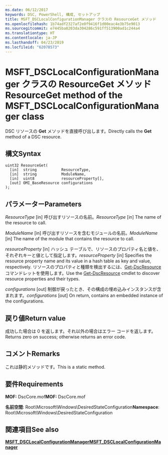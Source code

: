 ```yaml
---
ms.date: 06/12/2017
keywords: DSC, PowerShell, 構成, セットアップ
title: MSFT_DSCLocalConfigurationManager クラスの ResourceGet メソッド
ms.openlocfilehash: 1b74adf2327af2e0f9416f1d00eac4e3b75e9013
ms.sourcegitcommit: e7445ba8203da304286c591ff513900ad1c244a4
ms.translationtype: HT
ms.contentlocale: ja-JP
ms.lasthandoff: 04/23/2019
ms.locfileid: "62078573"
---
```

# <a name="resourceget-method-of-the-msftdsclocalconfigurationmanager-class"></a><span data-ttu-id="f5ef1-103">MSFT_DSCLocalConfigurationManager クラスの ResourceGet メソッド</span><span class="sxs-lookup"><span data-stu-id="f5ef1-103">ResourceGet method of the MSFT_DSCLocalConfigurationManager class</span></span>

<span data-ttu-id="f5ef1-104">DSC リソースの **Get** メソッドを直接呼び出します。</span><span class="sxs-lookup"><span data-stu-id="f5ef1-104">Directly calls the **Get** method of a DSC resource.</span></span>

## <a name="syntax"></a><span data-ttu-id="f5ef1-105">構文</span><span class="sxs-lookup"><span data-stu-id="f5ef1-105">Syntax</span></span>

```mof
uint32 ResourceGet(
  [in]  string           ResourceType,
  [in]  string           ModuleName,
  [in]  uint8            resourceProperty[],
  [out] OMI_BaseResource configurations
);
```

## <a name="parameters"></a><span data-ttu-id="f5ef1-106">パラメーター</span><span class="sxs-lookup"><span data-stu-id="f5ef1-106">Parameters</span></span>

<span data-ttu-id="f5ef1-107">*ResourceType* \[in\] 呼び出すリソースの名前。</span><span class="sxs-lookup"><span data-stu-id="f5ef1-107">*ResourceType* \[in\] The name of the resource to call.</span></span>

<span data-ttu-id="f5ef1-108">*ModuleName* \[in\] 呼び出すリソースを含むモジュールの名前。</span><span class="sxs-lookup"><span data-stu-id="f5ef1-108">*ModuleName* \[in\] The name of the module that contains the resource to call.</span></span>

<span data-ttu-id="f5ef1-109">*resourceProperty* \[in\] ハッシュ テーブルで、リソースのプロパティ名と値を、それぞれキーと値として指定します。</span><span class="sxs-lookup"><span data-stu-id="f5ef1-109">*resourceProperty* \[in\] Specifies the resource property name and its value in a hash table as key and value, respectively.</span></span> <span data-ttu-id="f5ef1-110">リソースのプロパティと種類を検出するには、[Get-DscResource](/powershell/module/PSDesiredStateConfiguration/Get-DscResource) コマンドレットを使用します。</span><span class="sxs-lookup"><span data-stu-id="f5ef1-110">Use the [Get-DscResource](/powershell/module/PSDesiredStateConfiguration/Get-DscResource) cmdlet to discover resource properties and their types.</span></span>

<span data-ttu-id="f5ef1-111">*configurations* \[out\] 制御が戻ったとき、その構成の埋め込みインスタンスが含まれます。</span><span class="sxs-lookup"><span data-stu-id="f5ef1-111">*configurations* \[out\] On return, contains an embedded instance of the configurations.</span></span>

## <a name="return-value"></a><span data-ttu-id="f5ef1-112">戻り値</span><span class="sxs-lookup"><span data-stu-id="f5ef1-112">Return value</span></span>

<span data-ttu-id="f5ef1-113">成功した場合は 0 を返します。それ以外の場合はエラー コードを返します。</span><span class="sxs-lookup"><span data-stu-id="f5ef1-113">Returns zero on success; otherwise returns an error code.</span></span>

## <a name="remarks"></a><span data-ttu-id="f5ef1-114">コメント</span><span class="sxs-lookup"><span data-stu-id="f5ef1-114">Remarks</span></span>

<span data-ttu-id="f5ef1-115">これは静的メソッドです。</span><span class="sxs-lookup"><span data-stu-id="f5ef1-115">This is a static method.</span></span>

## <a name="requirements"></a><span data-ttu-id="f5ef1-116">要件</span><span class="sxs-lookup"><span data-stu-id="f5ef1-116">Requirements</span></span>

<span data-ttu-id="f5ef1-117">**MOF:** DscCore.mof</span><span class="sxs-lookup"><span data-stu-id="f5ef1-117">**MOF:** DscCore.mof</span></span>

<span data-ttu-id="f5ef1-118">**名前空間**: Root\Microsoft\Windows\DesiredStateConfiguration</span><span class="sxs-lookup"><span data-stu-id="f5ef1-118">**Namespace**: Root\Microsoft\Windows\DesiredStateConfiguration</span></span>

## <a name="see-also"></a><span data-ttu-id="f5ef1-119">関連項目</span><span class="sxs-lookup"><span data-stu-id="f5ef1-119">See also</span></span>

[<span data-ttu-id="f5ef1-120">**MSFT_DSCLocalConfigurationManager**</span><span class="sxs-lookup"><span data-stu-id="f5ef1-120">**MSFT_DSCLocalConfigurationManager**</span></span>](msft-dsclocalconfigurationmanager.md)